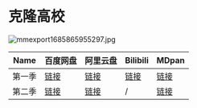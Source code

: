 # 克隆高校

![mmexport1685865955297.jpg](/banner/clonehigh.jpg)

| Name   | 百度网盘                                                           | 阿里云盘                                  | Bilibili                                    | MDpan                                                                         |
|--------|--------------------------------------------------------------------|-------------------------------------------|---------------------------------------------|-------------------------------------------------------------------------------|
| 第一季 | [链接](https://pan.baidu.com/s/1VGWsVPW0JtIdmC6GRWYI7w?pwd=xdcv)          | [链接](https://www.aliyundrive.com/s/YAqLqSKLHwg) | [链接](https://www.bilibili.com/video/BV1as411m7D1) | [链接](https://mdpan.tk/%E5%85%8B%E9%9A%86%E9%AB%98%E6%A0%A1)                         |
| 第二季 | [链接](https://pan.baidu.com/s/1z0gAI94rKqnd_zMZAbJ-IQ?pwd=6gf7?pwd=6gf7) | [链接](https://www.aliyundrive.com/s/FKAbJ6hfEFV) | /                                           | [链接](https://pan.mdsub.top/zh-CN/%E5%85%8B%E9%9A%86%E9%AB%98%E6%A0%A1/Season%2002/) |
